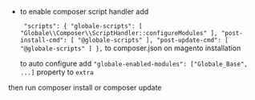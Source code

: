 - to enable composer script handler add

  `
  "scripts": {
    "globale-scripts": [
      "Globale\\Composer\\ScriptHandler::configureModules"
    ],
    "post-install-cmd": [
      "@globale-scripts"
    ],
    "post-update-cmd": [
      "@globale-scripts"
    ]
  },`
  to composer.json on magento installation
  
  to auto configure add `"globale-enabled-modules": ["Globale_Base", ...]` property to `extra` 
  

then run composer install or composer update